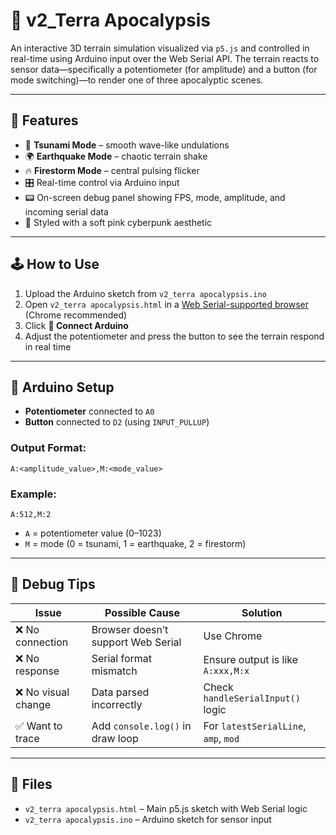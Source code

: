 # 🌋 v2_Terra Apocalypsis

An interactive 3D terrain simulation visualized via `p5.js` and controlled in real-time using Arduino input over the Web Serial API. The terrain reacts to sensor data—specifically a potentiometer (for amplitude) and a button (for mode switching)—to render one of three apocalyptic scenes.

---

## 🧠 Features

- 🌊 **Tsunami Mode** – smooth wave-like undulations
- 🌍 **Earthquake Mode** – chaotic terrain shake
- 🔥 **Firestorm Mode** – central pulsing flicker
- 🎛️ Real-time control via Arduino input
- 📟 On-screen debug panel showing FPS, mode, amplitude, and incoming serial data
- 💖 Styled with a soft pink cyberpunk aesthetic

---

## 🕹️ How to Use

1. Upload the Arduino sketch from `v2_terra apocalypsis.ino`
2. Open `v2_terra apocalypsis.html` in a [Web Serial-supported browser](https://developer.mozilla.org/en-US/docs/Web/API/Web_Serial_API) (Chrome recommended)
3. Click **🔌 Connect Arduino**
4. Adjust the potentiometer and press the button to see the terrain respond in real time

---

## 🔌 Arduino Setup

- **Potentiometer** connected to `A0`
- **Button** connected to `D2` (using `INPUT_PULLUP`)

### Output Format:
```
A:<amplitude_value>,M:<mode_value>
```

### Example:
```
A:512,M:2
```

- `A` = potentiometer value (0–1023)
- `M` = mode (0 = tsunami, 1 = earthquake, 2 = firestorm)

---

## 🧪 Debug Tips

| Issue | Possible Cause | Solution |
|-------|----------------|----------|
| ❌ No connection | Browser doesn’t support Web Serial | Use Chrome |
| ❌ No response | Serial format mismatch | Ensure output is like `A:xxx,M:x` |
| ❌ No visual change | Data parsed incorrectly | Check `handleSerialInput()` logic |
| ✅ Want to trace | Add `console.log()` in draw loop | For `latestSerialLine`, `amp`, `mod` |

---

## 📁 Files

- `v2_terra apocalypsis.html` – Main p5.js sketch with Web Serial logic
- `v2_terra apocalypsis.ino` – Arduino sketch for sensor input